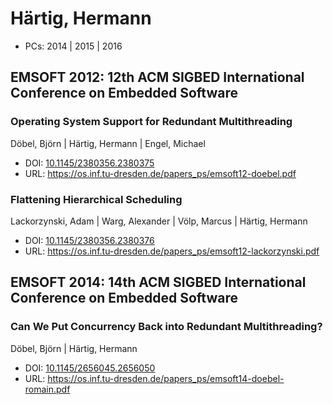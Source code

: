 # Härtig, Hermann

* PCs: 2014 | 2015 | 2016

## EMSOFT 2012: 12th ACM SIGBED International Conference on Embedded Software

### Operating System Support for Redundant Multithreading
Döbel, Björn | Härtig, Hermann | Engel, Michael
* DOI: [10.1145/2380356.2380375](https://doi.org/10.1145/2380356.2380375)
* URL: <https://os.inf.tu-dresden.de/papers_ps/emsoft12-doebel.pdf>

### Flattening Hierarchical Scheduling
Lackorzynski, Adam | Warg, Alexander | Völp, Marcus | Härtig, Hermann
* DOI: [10.1145/2380356.2380376](https://doi.org/10.1145/2380356.2380376)
* URL: <https://os.inf.tu-dresden.de/papers_ps/emsoft12-lackorzynski.pdf>

## EMSOFT 2014: 14th ACM SIGBED International Conference on Embedded Software

### Can We Put Concurrency Back into Redundant Multithreading?
Döbel, Björn | Härtig, Hermann
* DOI: [10.1145/2656045.2656050](https://doi.org/10.1145/2656045.2656050)
* URL: <https://os.inf.tu-dresden.de/papers_ps/emsoft14-doebel-romain.pdf>

